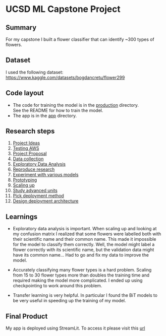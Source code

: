 # UCSD ML Capstone Project

## Summary

For my capstone I built a flower classifier that can identify ~300 types of flowers. 

## Dataset

I used the following dataset: https://www.kaggle.com/datasets/bogdancretu/flower299

## Code layout

* The code for training the model is in the [production](production) directory. \
See the README for how to train the model.
* The app is in the [app](app) directory.

## Research steps

1. [Project Ideas](https://docs.google.com/document/d/1OwoVThBr-NEvzDFm6YNk9EviZhY2S7FuJz6icmsn5NU/edit?usp=sharing)
1. [Testing AWS](https://docs.google.com/document/d/1C1HcN_NeIyYbGJT9znWVsDQfOVE8tayJ222FErkRPOQ/edit#heading=h.ntgqoiq6rz4a)
1. [Project Proposal](Project%20Proposal.pdf)
1. [Data collection](Step1-Reading-Data.ipynb)
1. [Exploratory Data Analysis](Step2-EDA.ipynb)
1. [Reproduce research](Step3-Reproduce-Research.ipynb)
1. [Experiment with various models](Step7-Picking-Base-Model.ipynb)
1. [Prototyping](Step8-Prototype.ipynb)
1. [Scaling up](Step9-Scale-Up.ipynb)
1. [Study advanced units](Step10-Study-Advanced-Units.ipynb)
1. [Pick deployment method](https://docs.google.com/document/d/1wbKFaBcFDp6WvjLrykD911FqIPU1Ze3CqbnJgVaP0_E/edit#heading=h.sdgrs03vb91x)
1. [Design deployment architecture](https://docs.google.com/document/d/1sr8bqBBqgjXQrLTXV3ZCatJyUzaGcyN55LnAQDyXClE/edit#heading=h.encavr6phqug)

## Learnings


* Exploratory data analysis is important. When scaling up and looking at my confusion matrix I realized that some flowers were labelled both with their scientific name and their common name. This made it impossible for the model to classify them correctly. Well, the model might label a flower correctly with its scientific name, but the validation data might have its common name... Had to go and fix my data to improve the model.

* Accurately classifying many flower types is a hard problem. Scaling from 15 to 30 flower types more than doubles the training time and required making the model more complicated. I ended up using checkpointing to work around this problem.

* Transfer learning is very helpful. In particular I found the BiT models to be very useful in speeding up the training of my model.

## Final Product

My app is deployed using StreamLit. To access it please visit this [url](https://ucsd-ml-capstone-97iasbglz7.streamlit.app/)